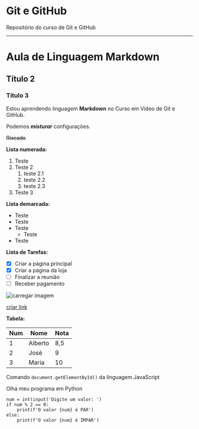 # Git e GitHub
Repositório do curso de Git e GitHub

***

# Aula de Linguagem Markdown
## Título 2
### Título 3
Estou aprendendo linguagem __Markdown__ no Curso em Vídeo de Git e GitHub.

Podemos __*misturar*__ configurações.

~~Riscado~~

**Lista numerada:**

1. Teste
1. Teste 2
   1. teste 2.1
   2. teste 2.2
   3. teste 2.3
1. Teste 3

**Lista demarcada:**

* Teste
* Teste
* Teste
   * Teste
* Teste

**Lista de Tarefas:**

- [x] Criar a página principal
- [x] Criar a página da loja
- [ ] Finalizar a reunião
- [ ] Receber pagamento

![carregar imagem](link)

[criar link](link)

**Tabela:**

Num | Nome | Nota
---|---|---
1 | Alberto | 8,5
2 | José | 9
3 | Maria | 10

Comando `document.getElementById()` da linguagem JavaScript

Olha meu programa em Python
```
num = int(input('Digite um valor: ')
if num % 2 == 0:
    print(f'O valor {num} é PAR')
else:
    print(f'O valor {num} é ÍMPAR')
```








